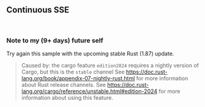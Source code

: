 ## Continuous SSE

<br/>

### Note to my (9+ days) future self

Try again this sample with the upcoming stable Rust (1.87) update.

> Caused by:
> the cargo feature `edition2024` requires a nightly version of Cargo, but this is the `stable` channel
> See https://doc.rust-lang.org/book/appendix-07-nightly-rust.html for more information about Rust release channels.
> See https://doc.rust-lang.org/cargo/reference/unstable.html#edition-2024 for more information about using this feature.
